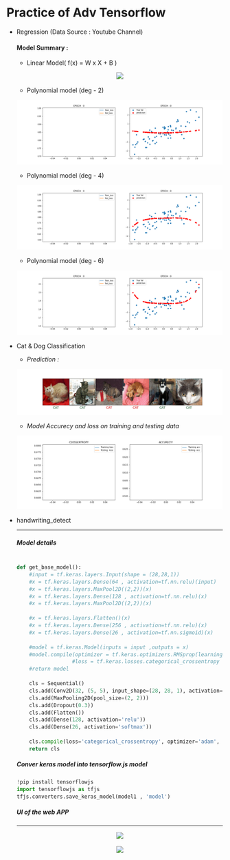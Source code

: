 # Practice of Adv Tensorflow

* Regression (Data Source : Youtube Channel)
  #### Model Summary :
  
  * Linear Model( f(x) = W x X + B )
  <p align="center">
    <img src="https://user-images.githubusercontent.com/50513363/99941181-95b45d00-2d93-11eb-9de6-13b3a18832fb.gif"/>
  </p>
  
  * Polynomial model (deg - 2)
  <p align="center">
    <img src="./Regression/animation_deg_2.gif"/>
  </p>
  
  * Polynomial model (deg - 4)
  <p align="center">
    <img src="./Regression/animation_deg_4.gif"/>
  </p>
  
  * Polynomial model (deg - 6)
  <p align="center">
    <img src="./Regression/animation_deg_6.gif"/>
  </p>
* Cat & Dog Classification

  * *Prediction :*
  <p align="center">
    <img src="./Cat_Dog/animation_mod.gif"/>
  </p>
  
  * *Model Accurecy and loss on training and testing data*
  <p align="center">
    <img src="./Cat_Dog/animation_loss_mod.gif"/>
  </p>
  
  
* handwriting_detect
  
  ***
  
  ##### Model details

  ```python

  def get_base_model():
      #input = tf.keras.layers.Input(shape = (28,28,1))
      #x = tf.keras.layers.Dense(64 , activation=tf.nn.relu)(input)
      #x = tf.keras.layers.MaxPool2D((2,2))(x)
      #x = tf.keras.layers.Dense(128 , activation=tf.nn.relu)(x)
      #x = tf.keras.layers.MaxPool2D((2,2))(x)

      #x = tf.keras.layers.Flatten()(x)
      #x = tf.keras.layers.Dense(256 , activation=tf.nn.relu)(x)
      #x = tf.keras.layers.Dense(26 , activation=tf.nn.sigmoid)(x)

      #model = tf.keras.Model(inputs = input ,outputs = x)
      #model.compile(optimizer = tf.keras.optimizers.RMSprop(learning_rate=0.0001) ,
                    #loss = tf.keras.losses.categorical_crossentropy , metrics = ['acc'])
      #return model

      cls = Sequential()
      cls.add(Conv2D(32, (5, 5), input_shape=(28, 28, 1), activation='relu'))
      cls.add(MaxPooling2D(pool_size=(2, 2)))
      cls.add(Dropout(0.3))
      cls.add(Flatten())
      cls.add(Dense(128, activation='relu'))
      cls.add(Dense(26, activation='softmax'))

      cls.compile(loss='categorical_crossentropy', optimizer='adam', metrics=['accuracy'])
      return cls
  ```

  ##### Conver keras model into tensorflow.js model

  ```python
  !pip install tensorflowjs
  import tensorflowjs as tfjs
  tfjs.converters.save_keras_model(model1 , 'model')
  ```


  ##### UI of the web APP
  ---
  <p align="center">
    <img width="600px" src="https://user-images.githubusercontent.com/50513363/100707335-873bf600-33d0-11eb-85c4-4009c5ffbf93.png" />
  </p>
  <p align="center">
   <img width="600px" src="https://user-images.githubusercontent.com/50513363/100707529-d7b35380-33d0-11eb-88d9-6515598f7cf2.png" />
  </p>
